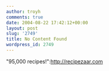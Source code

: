 ```yaml
---
author: troyh
comments: true
date: 2004-08-22 17:42:12+00:00
layout: post
slug: '2749'
title: No Content Found
wordpress_id: 2749
---
```


"95,000 recipes!":http://recipezaar.com
